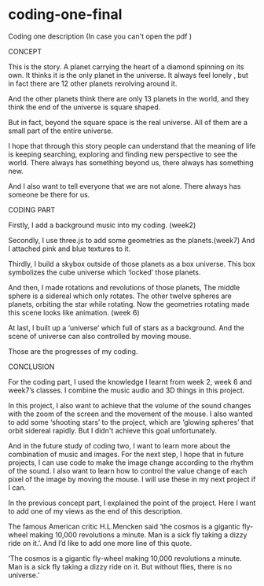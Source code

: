 # coding-one-final

Coding one description
(In case you can't open the pdf )

CONCEPT

This is the story. A planet carrying the heart of a diamond spinning on its own. It thinks it is the only planet in the universe. It always feel lonely , but in fact there are 12 other planets revolving around it.

And the other planets think there are only 13 planets in the world, and they think the end of the universe is square shaped.

But in fact, beyond the square space is the real universe. All of them are a small part of the entire universe.

I hope that through this story people can understand that the meaning of life is keeping searching, exploring and finding new perspective to see the world. There always has something beyond us, there always has something new.

And I also want to tell everyone that we are not alone. There always has someone be there for us.

CODING PART

Firstly, I add a background music into my coding. (week2)

Secondly, I use three.js to add some geometries as the planets.(week7) And I attached pink and blue textures to it.

Thirdly, I build a skybox outside of those planets as a box universe. This box symbolizes the cube universe which ‘locked’ those planets.

And then, I made rotations and revolutions of those planets, The middle sphere is a sidereal which only rotates. The other twelve spheres are planets, orbiting the star while rotating. Now the geometries rotating made this scene looks like animation. (week 6)

At last, I built up a ‘universe’ which full of stars as a background. And the scene of universe can also controlled by moving mouse.

Those are the progresses of my coding.

CONCLUSION

For the coding part, I used the knowledge I learnt from week 2, week 6 and week7’s classes. I combine the music audio and 3D things in this project.

In this project, I also want to achieve that the volume of the sound changes with the zoom of the screen and the movement of the mouse. I also wanted to add some ‘shooting stars’ to the project, which are ‘glowing spheres’ that orbit sidereal rapidly. But I didn't achieve this goal unfortunately.

And in the future study of coding two, I want to learn more about the combination of music and images. For the next step, I hope that in future projects, I can use code to make the image change according to the rhythm of the sound. I also want to learn how to control the value change of each pixel of the image by moving the mouse. I will use these in my next project if I can.

In the previous concept part, I explained the point of the project. Here I want to add one of my views as the end of this description.

The famous American critic H.L.Mencken said ‘the cosmos is a gigantic fly-wheel making 10,000 revolutions a minute. Man is a sick fly taking a dizzy ride on it.’. And I’d like to add one more line of this quote.

‘The cosmos is a gigantic fly-wheel making 10,000 revolutions a minute. Man is a sick fly taking a dizzy ride on it. But without flies, there is no universe.’
